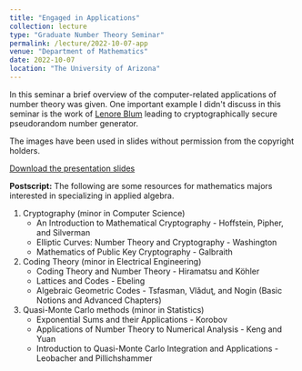 ```yaml
---
title: "Engaged in Applications"
collection: lecture
type: "Graduate Number Theory Seminar"
permalink: /lecture/2022-10-07-app
venue: "Department of Mathematics"
date: 2022-10-07
location: "The University of Arizona"
---
```


In this seminar a brief overview of the computer-related applications of number theory was given. One important example I didn't discuss in this seminar is the work of [Lenore Blum](https://mathshistory.st-andrews.ac.uk/Biographies/Blum/) leading to cryptographically secure pseudorandom number generator. 

The images have been used in slides without permission from the copyright holders.

[Download the presentation slides](http://gkorpal.github.io/files/gkorpal_app.pdf)

**Postscript:** The following are some resources for mathematics majors interested in specializing in applied algebra.
1. Cryptography (minor in Computer Science)
    - An Introduction to Mathematical Cryptography - Hoffstein, Pipher, and Silverman
    - Elliptic Curves: Number Theory and Cryptography - Washington
    - Mathematics of Public Key Cryptography - Galbraith
2. Coding Theory (minor in Electrical Engineering)
    - Coding Theory and Number Theory - Hiramatsu and Köhler
    - Lattices and Codes - Ebeling
    - Algebraic Geometric Codes - Tsfasman, Vlǎduţ, and Nogin (Basic Notions and Advanced Chapters)
3. Quasi-Monte Carlo methods (minor in Statistics)
    - Exponential Sums and their Applications - Korobov
    - Applications of Number Theory to Numerical Analysis - Keng and Yuan
    - Introduction to Quasi-Monte Carlo Integration and Applications - Leobacher and Pillichshammer
